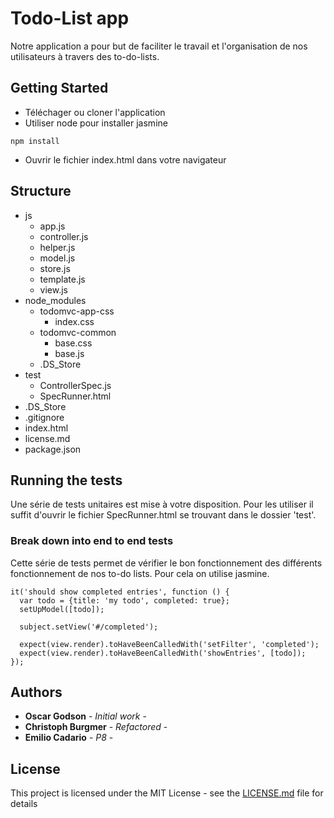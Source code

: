 # Todo-List app

Notre application a pour but de faciliter le travail et l'organisation de nos utilisateurs à travers des to-do-lists.

## Getting Started

* Téléchager ou cloner l'application
* Utiliser node pour installer jasmine
```
npm install
```
* Ouvrir le fichier index.html dans votre navigateur

## Structure
* js
  * app.js
  * controller.js
  * helper.js
  * model.js
  * store.js
  * template.js
  * view.js
* node_modules
  * todomvc-app-css
    * index.css
  * todomvc-common
    * base.css
    * base.js
  * .DS_Store
* test
  * ControllerSpec.js
  * SpecRunner.html
* .DS_Store
* .gitignore
* index.html
* license.md
* package.json


## Running the tests

Une série de tests unitaires est mise à votre disposition. Pour les utiliser il suffit d'ouvrir le fichier SpecRunner.html se trouvant dans le dossier 'test'.

### Break down into end to end tests

Cette série de tests permet de vérifier le bon fonctionnement des différents fonctionnement de nos to-do lists. Pour cela on utilise jasmine.
```
it('should show completed entries', function () {
  var todo = {title: 'my todo', completed: true};
  setUpModel([todo]);

  subject.setView('#/completed');

  expect(view.render).toHaveBeenCalledWith('setFilter', 'completed');
  expect(view.render).toHaveBeenCalledWith('showEntries', [todo]);
});
```

## Authors

* **Oscar Godson** - *Initial work* -
* **Christoph Burgmer** - *Refactored* -
* **Emilio Cadario** - *P8* -



## License

This project is licensed under the MIT License - see the [LICENSE.md](LICENSE.md) file for details

